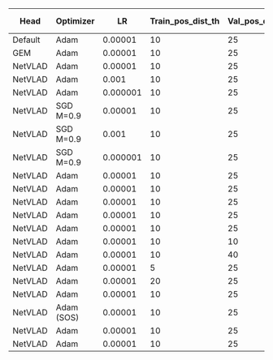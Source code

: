 | Head    | Optimizer | LR       | Train_pos_dist_th | Val_pos_dist_th | Augmentation | Attention | img_size | R@5_val | R@5_test (Pitts30k)| R@5_test (St.Lucia) | Run     |
| ------- | --------- | -------- | ----------------- | --------------- | ------------ | --------- | -------- | ------- | ------------------ | ------------------- | ------- |
| Default | Adam      | 0.00001  | 10                | 25              | /            | /         | /        | 81.7    | 81.5               | 48.0                | done    |
| GEM     | Adam      | 0.00001  | 10                | 25              | /            | /         | /        | 89.9    | 89.1               | 68.3                | done    |
| NetVLAD | Adam      | 0.00001  | 10                | 25              | /            | /         | /        | 96.0    | 93.2               | 71.3                | done    |
| NetVLAD | Adam      | 0.001    | 10                | 25              | /            | /         | /        | 93.1    | 89.6               | 57.7                | done    |
| NetVLAD | Adam      | 0.000001 | 10                | 25              | /            | /         | /        | 95.8    | 93.0               | 70.4                | done    |
| NetVLAD | SGD M=0.9 | 0.00001  | 10                | 25              | /            | /         | /        | 90.2    | 89.8               | 70.7                | done    |
| NetVLAD | SGD M=0.9 | 0.001    | 10                | 25              | /            | /         | /        | 96.1    | 93.1               | 71.4                | done    |
| NetVLAD | SGD M=0.9 | 0.000001 | 10                | 25              | /            | /         | /        | 80.2    | 79.4               | 65.3                | done    |
| NetVLAD | Adam      | 0.00001  | 10                | 25              | CS-HF        | /         | /        | 95.3    | 92.4               | 77.5                | done    |
| NetVLAD | Adam      | 0.00001  | 10                | 25              | H-RP         | /         | /        | 96.1    | 92.8               | 72.2                | done    |
| NetVLAD | Adam      | 0.00001  | 10                | 25              | B-GS-R       | /         | /        | 93.8    | 91.5               | 64.4                | done    |
| NetVLAD | Adam      | 0.00001  | 10                | 25              | GS           | /         | /        | 95.5    | 92.7               | 71.0                | done    |
| NetVLAD | Adam      | 0.00001  | 10                | 25              | BCSH         | /         | /        | 95.7    | 92.5               | 82.1                | done    |
| NetVLAD | Adam      | 0.00001  | 10                | 10              | /            | /         | /        | /       | 88.3               | \                   | done    |
| NetVLAD | Adam      | 0.00001  | 10                | 40              | /            | /         | /        | /       | 94.7               | \                   | done    |
| NetVLAD | Adam      | 0.00001  | 5                 | 25              | /            | /         | /        | 96.4    | 92.9               | 70.8                | done    |
| NetVLAD | Adam      | 0.00001  | 20                | 25              | /            | /         | /        | 96.2    | 92.8               |                     72.3                | done   |
| NetVLAD | Adam      | 0.00001  | 10                | 25              | /            | CBAM      | /        | 95.7    | 93.3               | 70.8                | done    |
| NetVLAD | Adam (SOS)| 0.00001  | 10                | 25              | /            | /         | /        | 93.3    | 91.8               | 71.0                | done    |
| NetVLAD | Adam      | 0.00001  | 10                | 25              | /            | /         | 300x200  | 95.2    | 92.6               | 81.5                | done    |
| NetVLAD | Adam      | 0.00001  | 10                | 25              | /            | /         | 800x600  | 95.9    | 92.8               | 66.5                | done    |

